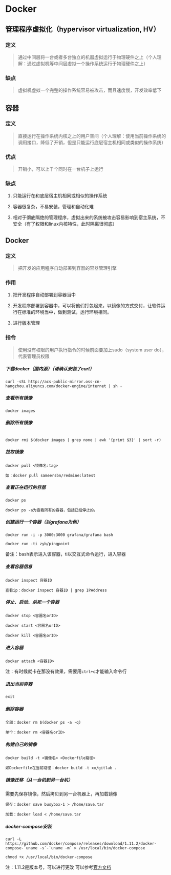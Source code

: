 # Docker



## 管理程序虚拟化（hypervisor virtualization, HV）



### 定义



>通过中间层将一台或者多台独立的机器虚拟运行于物理硬件之上（个人理解：通过虚拟机等中间层虚拟一个操作系统运行于物理硬件之上）



### 缺点



>虚拟机虚拟一个完整的操作系统容易被攻击，而且速度慢，开发效率低下



## 容器



### 定义



>直接运行在操作系统内核之上的用户空间（个人理解：使用当前操作系统的调用接口，降低了开销，但是只能运行底层宿主机相同或类似的操作系统）



### 优点



>开销小，可以上千个同时在一台机子上运行



### 缺点



1.  只能运行在和底层宿主机相同或相似的操作系统



2. 	容器很复杂，不易安装，管理和自动化难



3. 	相对于彻底隔绝的管理程序，虚拟出来的系统被攻击容易影响到宿主系统，不安全（有了权限和linux内核特性，此时隔离很彻底）



## Docker



### 定义



>把开发的应用程序自动部署到容器的容器管理引擎



### 作用



1. 把开发程序自动部署到容器当中



2. 开发程序部署到容器中，可以将他们打包起来，以镜像的方式交付，让软件运行在标准的环境当中，做到测试，运行环境相同。



3. 进行版本管理



### 指令



>使用没有权限的用户执行指令的时候前面要加上sudo（system user do），代表管理员权限



##### 下载docker（国内源）（请确认安装了curl）

```
curl -sSL http://acs-public-mirror.oss-cn-hangzhou.aliyuncs.com/docker-engine/internet | sh -

```



##### 查看所有镜像

```
docker images
```

##### 删除所有镜像

```

docker rmi $(docker images | grep none | awk '{print $3}' | sort -r)

```

##### 拉取镜像

```
docker pull <镜像名:tag>

如：docker pull sameersbn/redmine:latest
```



##### 查看正在运行的容器

```
docker ps

docker ps -a为查看所有的容器，包括已经停止的。

```

##### 创建运行一个容器（以grafana为例）



```
docker run -i -p 3000:3000 grafana/grafana bash

docker run -ti zyb/pingpoint

```



备注：bash表示进入该容器，ti以交互式命令运行，进入容器



##### 查看容器信息



```
docker inspect 容器ID

查看ip：docker inspect 容器ID | grep IPAddress
```

##### 停止、启动、杀死一个容器



```
docker stop <容器名orID>

docker start <容器名orID>

docker kill <容器名orID>

```



##### 进入容器

```
docker attach <容器ID>
```

注：有时候就卡在那没有效果，需要用`ctrl+c`才能输入命令行



##### 退出当前容器

```
exit
```



##### 删除容器



```
全部：docker rm $(docker ps -a -q)

单个：docker rm <容器名orID>

```



##### 构建自己的镜像



```
docker build -t <镜像名> <Dockerfile路径>

如Dockerfile在当前路径：docker build -t xx/gitlab .
```



##### 镜像迁移（从一台机到另一台机）



需要先保存镜像，然后拷贝到另一台机器上，再加载镜像



```
保存：docker save busybox-1 > /home/save.tar

加载：docker load < /home/save.tar

```



##### docker-compose安装

```
curl -L https://github.com/docker/compose/releases/download/1.11.2/docker-compose-`uname -s`-`uname -m` > /usr/local/bin/docker-compose

chmod +x /usr/local/bin/docker-compose
```
注：1.11.2是版本号，可以进行更改
可以参考[官方文档](https://github.com/docker/compose/releases)